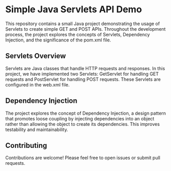 # Simple Java Servlets API Demo
This repository contains a small Java project demonstrating the usage of Servlets to create simple GET and POST APIs. Throughout the development process, the project explores the concepts of Servlets, Dependency Injection, and the significance of the pom.xml file.

## Servlets Overview
Servlets are Java classes that handle HTTP requests and responses. In this project, we have implemented two Servlets: GetServlet for handling GET requests and PostServlet for handling POST requests. These Servlets are configured in the web.xml file.

## Dependency Injection
The project explores the concept of Dependency Injection, a design pattern that promotes loose coupling by injecting dependencies into an object rather than allowing the object to create its dependencies. This improves testability and maintainability.

## Contributing
Contributions are welcome! Please feel free to open issues or submit pull requests.

